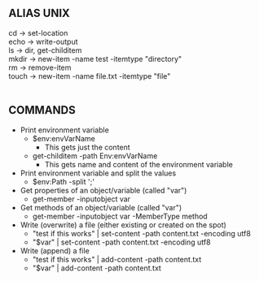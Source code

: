 ## ALIAS UNIX <br>
cd -> set-location <br>
echo -> write-output <br>
ls -> dir, get-childitem <br>
mkdir -> new-item -name test -itemtype "directory" <br>
rm -> remove-item <br>
touch -> new-item -name file.txt -itemtype "file" <br><br>

## COMMANDS
- Print environment variable
    - $env:envVarName
        - This gets just the content
    - get-childitem -path Env:envVarName
        - This gets name and content of the environment variable
- Print environment variable and split the values
    - $env:Path -split ';'
- Get properties of an object/variable (called "var")
    - get-member -inputobject var
- Get methods of an object/variable (called "var")
    - get-member -inputobject var -MemberType method
- Write (overwrite) a file (either existing or created on the spot)
    - "test if this works" | set-content -path content.txt -encoding utf8
    - "$var" | set-content -path content.txt -encoding utf8
- Write (append) a file
    - "test if this works" | add-content -path content.txt
    - "$var" | add-content -path content.txt